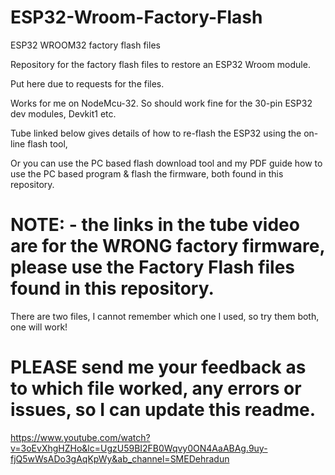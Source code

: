 # ESP32-Wroom-Factory-Flash
ESP32 WROOM32 factory flash files

Repository for the factory flash files to restore an ESP32 Wroom module. 

Put here due to requests for the files.

Works for me on NodeMcu-32. So should work fine for the 30-pin ESP32 dev modules, Devkit1 etc.

Tube linked below gives details of how to re-flash the ESP32 using the on-line flash tool, 

Or you can use the PC based flash download tool and my PDF guide how to use the PC based program & flash the firmware, both found in this repository.

# NOTE: - the links in the tube video are for the WRONG factory firmware, please use the Factory Flash files found in this repository.

There are two files, I cannot remember which one I used, so try them both, one will work!

# PLEASE send me your feedback as to which file worked, any errors or issues, so I can update this readme.


https://www.youtube.com/watch?v=3oEvXhgHZHo&lc=UgzU59BI2FB0Wqvy0ON4AaABAg.9uy-fjQ5wWsADo3gAqKpWy&ab_channel=SMEDehradun
